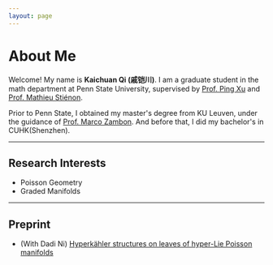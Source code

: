 ```yaml
---
layout: page
---
```


# About Me

Welcome! My name is **Kaichuan Qi (戚铠川)**. I am a graduate student in the math department at Penn State University, supervised by [Prof. Ping Xu](https://science.psu.edu/math/people/pxx2) and [Prof. Mathieu Stiénon](https://ulysses8791.github.io). 

Prior to Penn State, I obtained my master's degree from KU Leuven, under the guidance of [Prof. Marco Zambon](https://perswww.kuleuven.be/~u0096206/). And before that, I did my bachelor's in CUHK(Shenzhen).

---

## Research Interests

- Poisson Geometry
- Graded Manifolds

---

## Preprint

- (With Dadi Ni) [Hyperkähler structures on leaves of hyper-Lie Poisson manifolds](https://arxiv.org/abs/2502.08979)





